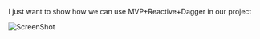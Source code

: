 I just want to show how we can use MVP+Reactive+Dagger in our project

![ScreenShot](https://github.com/yaircarreno/QueryMovies/tree/master/screenshot/query.gif)
